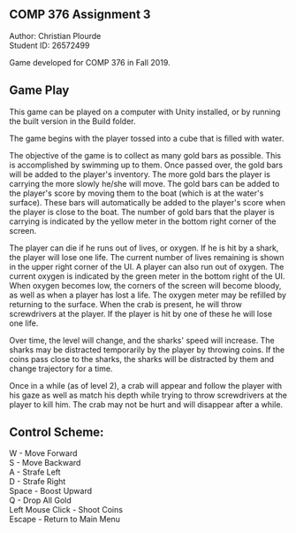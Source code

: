 <!DOCTYPE markdown>
COMP 376 Assignment 3
-------------------------------------

Author: Christian Plourde <br />
Student ID: 26572499

Game developed for COMP 376 in Fall 2019.

Game Play
--------------------------------------
This game can be played on a computer with Unity installed, or by running the built version in the Build folder. 

The game begins with the player tossed into a cube that is filled with water. 

The objective of the game is to collect as many gold bars as possible. This is accomplished by swimming up to them. Once passed over, the gold bars will be added to the player's inventory. The more gold bars the player is carrying the more slowly he/she will move. The gold bars can be added to the player's score by moving them to the boat (which is at the water's surface). These bars will automatically be added to the player's score when the player is close to the boat. The number of gold bars that the player is carrying is indicated by the yellow meter in the bottom right corner of the screen.

The player can die if he runs out of lives, or oxygen. If he is hit by a shark, the player will lose one life. The current number of lives remaining is shown in the upper right corner of the UI. A player can also run out of oxygen. The current oxygen is indicated by the green meter in the bottom right of the UI. When oxygen becomes low, the corners of the screen will become bloody, as well as when a player has lost a life. The oxygen meter may be refilled by returning to the surface. When the crab is present, he will throw screwdrivers at the player. If the player is hit by one of these he will lose one life.

Over time, the level will change, and the sharks' speed will increase. The sharks may be distracted temporarily by the player by throwing coins. If the coins pass close to the sharks, the sharks will be distracted by them and change trajectory for a time.

Once in a while (as of level 2), a crab will appear and follow the player with his gaze as well as match his depth while trying to throw screwdrivers at the player to kill him. The crab may not be hurt and will disappear after a while.

Control Scheme:
--------------------------------------
W - Move Forward <br />
S - Move Backward <br />
A - Strafe Left <br />
D - Strafe Right <br />
Space - Boost Upward <br />
Q - Drop All Gold <br />
Left Mouse Click - Shoot Coins <br />
Escape - Return to Main Menu